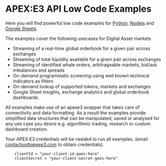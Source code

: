 # APEX:E3 API Low Code Examples

Here you will find powerful low code examples for [Python](https://github.com/apexe3/apexe3-api/tree/main/examples/python), [Nodejs](https://github.com/apexe3/apexe3-api/tree/main/examples/nodejs) and [Google Sheets]().  

The examples cover the following usecases for Digital Asset markets

- Streaming of a real-time global orderbook for a given pair across exchanges
- Streaming of total liquidity available for a given pair across exchanges
- Streaming of identified whale orders, arbitrageable markets, bid/ask imbalances and spreads
- On-demand programmatic screening using well known technical indicators as filters
- On-demand lookup of supported tokens, markets and exchanges
- Google Sheet insights, exchange analytics and global orderbook dashboards

All examples make use of an apexe3 wrapper that takes care of connectivity and data formatting. As a result the examples provide simplified data structures that can be manipulated, saved or analysed for any use case you desire e.g. algorithmic trading, research or custom dashboard creation.

Your APEX:E3 credentials will be needed to run all examples. (email contactus@apexe3.com to obtain credentials).

```
    clientId = "your-client-id-goes-here"
    clientSecret = "your-client-secret-goes-here"
```
